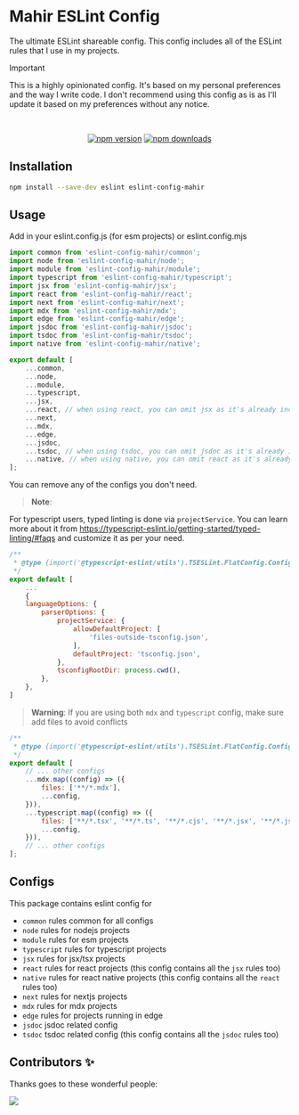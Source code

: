 # Mahir ESLint Config

The ultimate ESLint shareable config. This config includes all of the ESLint rules that I use in my projects.

> [!Important]
> This is a highly opinionated config. It's based on my personal preferences and the way I write code.
> I don't recommend using this config as is as I'll update it based on my preferences without any notice.

<div align="center">
 <br />
 <p>
  <a href="https://www.npmjs.com/package/eslint-config-mahir"><img src="https://img.shields.io/npm/v/eslint-config-mahir.svg?maxAge=3600" alt="npm version" /></a>
  <a href="https://www.npmjs.com/package/eslint-config-mahir"><img src="https://img.shields.io/npm/dw/eslint-config-mahir.svg?maxAge=3600" alt="npm downloads" /></a>
 </p>
</div>

## Installation

```bash
npm install --save-dev eslint eslint-config-mahir
```

## Usage

Add in your eslint.config.js (for esm projects) or eslint.config.mjs

```js
import common from 'eslint-config-mahir/common';
import node from 'eslint-config-mahir/node';
import module from 'eslint-config-mahir/module';
import typescript from 'eslint-config-mahir/typescript';
import jsx from 'eslint-config-mahir/jsx';
import react from 'eslint-config-mahir/react';
import next from 'eslint-config-mahir/next';
import mdx from 'eslint-config-mahir/mdx';
import edge from 'eslint-config-mahir/edge';
import jsdoc from 'eslint-config-mahir/jsdoc';
import tsdoc from 'eslint-config-mahir/tsdoc';
import native from 'eslint-config-mahir/native';

export default [
	...common,
	...node,
	...module,
	...typescript,
	...jsx,
	...react, // when using react, you can omit jsx as it's already included with react
	...next,
	...mdx,
	...edge,
	...jsdoc,
	...tsdoc, // when using tsdoc, you can omit jsdoc as it's already included with tsdoc
	...native, // when using native, you can omit react as it's already included with native
];
```

You can remove any of the configs you don't need.

> **Note**:

For typescript users, typed linting is done via `projectService`. You can learn more about it from https://typescript-eslint.io/getting-started/typed-linting/#faqs and customize it as per your need.

```js
/**
 * @type {import('@typescript-eslint/utils').TSESLint.FlatConfig.ConfigArray}
 */
export default [
	...
	{
	languageOptions: {
		parserOptions: {
			projectService: {
				allowDefaultProject: [
					'files-outside-tsconfig.json',
				],
				defaultProject: 'tsconfig.json',
			},
			tsconfigRootDir: process.cwd(),
		},
	},
]
```

> **Warning**:
> If you are using both `mdx` and `typescript` config, make sure add files to avoid conflicts

```js
/**
 * @type {import('@typescript-eslint/utils').TSESLint.FlatConfig.ConfigArray}
 */
export default [
	// ... other configs
	...mdx.map((config) => ({
		files: ['**/*.mdx'],
		...config,
	})),
	...typescript.map((config) => ({
		files: ['**/*.tsx', '**/*.ts', '**/*.cjs', '**/*.jsx', '**/*.js'],
		...config,
	})),
	// ... other configs
];
```

## Configs

This package contains eslint config for

- `common` rules common for all configs
- `node` rules for nodejs projects
- `module` rules for esm projects
- `typescript` rules for typescript projects
- `jsx` rules for jsx/tsx projects
- `react` rules for react projects (this config contains all the `jsx` rules too)
- `native` rules for react native projects (this config contains all the `react` rules too)
- `next` rules for nextjs projects
- `mdx` rules for mdx projects
- `edge` rules for projects running in edge
- `jsdoc` jsdoc related config
- `tsdoc` tsdoc related config (this config contains all the `jsdoc` rules too)

## Contributors ✨

Thanks goes to these wonderful people:

<a href="https://github.com/imranbarbhuiya/eslint-config-mahir/graphs/contributors">
    <img src="https://contrib.rocks/image?repo=imranbarbhuiya/eslint-config-mahir" />
</a>
